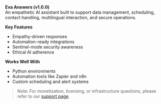 **Eva Answers (v1.0.0)**  
An empathetic AI assistant built to support data management, scheduling, contact handling, multilingual interaction, and secure operations.  

**Key Features**  
- Empathy-driven responses  
- Automation-ready integrations  
- Sentinel-mode security awareness  
- Ethical AI adherence  

**Works Well With**  
- Python environments  
- Automation tools like Zapier and n8n  
- Custom scheduling and alert systems  

> Note: For monetization, licensing, or infrastructure questions, please refer to our [support page](https://chat.openai.com/g/g-67d8be53451c8191a43158fc91e5a44e).
